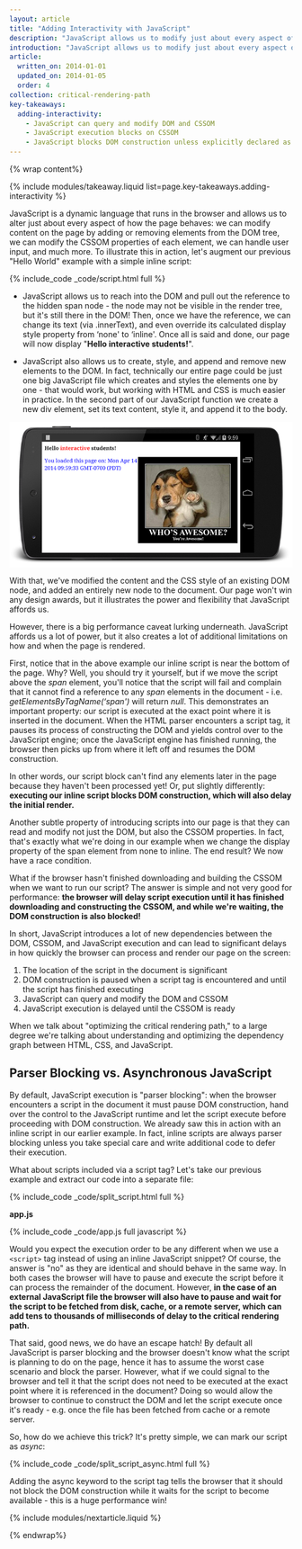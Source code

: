 ```yaml
---
layout: article
title: "Adding Interactivity with JavaScript"
description: "JavaScript allows us to modify just about every aspect of the page: content, styling, and its behavior to user interactions. However, JavaScript can also block DOM construction and delay when the page is rendered. Make your JavaScript async and eliminate any unnecessary JavaScript from the critical rendering path to deliver optimal performance."
introduction: "JavaScript allows us to modify just about every aspect of the page: content, styling, and its behavior to user interactions. However, JavaScript can also block DOM construction and delay when the page is rendered. Make your JavaScript async and eliminate any unnecessary JavaScript from the critical rendering path to deliver optimal performance."
article:
  written_on: 2014-01-01
  updated_on: 2014-01-05
  order: 4
collection: critical-rendering-path
key-takeaways:
  adding-interactivity:
    - JavaScript can query and modify DOM and CSSOM
    - JavaScript execution blocks on CSSOM
    - JavaScript blocks DOM construction unless explicitly declared as async
---
```

{% wrap content%}

<style type="text/css">
  img, video, object {
    max-width: 100%;
  }

  img.center {
    display: block;
    margin-left: auto;
    margin-right: auto;
  }
</style>

<!-- {% include modules/toc.liquid %} -->

{% include modules/takeaway.liquid list=page.key-takeaways.adding-interactivity %}

JavaScript is a dynamic language that runs in the browser and allows us to alter just about every aspect of how the page behaves: we can modify content on the page by adding or removing elements from the DOM tree, we can modify the CSSOM properties of each element, we can handle user input, and much more. To illustrate this in action, let's augment our previous "Hello World" example with a simple inline script:

{% include_code _code/script.html full %}

* JavaScript allows us to reach into the DOM and pull out the reference to the hidden span node - the node may not be visible in the render tree, but it's still there in the DOM! Then, once we have the reference, we can change its text (via .innerText), and even override its calculated display style property from ‘none' to ‘inline'. Once all is said and done, our page will now display "**Hello interactive students!**".

* JavaScript also allows us to create, style, and append and remove new elements to the DOM. In fact, technically our entire page could be just one big JavaScript file which creates and styles the elements one by one - that would work, but working with HTML and CSS is much easier in practice. In the second part of our JavaScript function we create a new div element, set its text content, style it, and append it to the body.

<img src="images/device-js-small.png" class="center" alt="page preview" />

With that, we've modified the content and the CSS style of an existing DOM node, and added an entirely new node to the document. Our page won't win any design awards, but it illustrates the power and flexibility that JavaScript affords us.

However, there is a big performance caveat lurking underneath. JavaScript affords us a lot of power, but it also creates a lot of additional limitations on how and when the page is rendered.

First, notice that in the above example our inline script is near the bottom of the page. Why? Well, you should try it yourself, but if we move the script above the _span_ element, you'll notice that the script will fail and complain that it cannot find a reference to any _span_ elements in the document - i.e. _getElementsByTagName(‘span')_ will return _null_. This demonstrates an important property: our script is executed at the exact point where it is inserted in the document. When the HTML parser encounters a script tag, it pauses its process of constructing the DOM and yields control over to the JavaScript engine; once the JavaScript engine has finished running, the browser then picks up from where it left off and resumes the DOM construction.

In other words, our script block can't find any elements later in the page because they haven't been processed yet! Or, put slightly differently: **executing our inline script blocks DOM construction, which will also delay the initial render.**

Another subtle property of introducing scripts into our page is that they can read and modify not just the DOM, but also the CSSOM properties. In fact, that's exactly what we're doing in our example when we change the display property of the span element from none to inline. The end result? We now have a race condition.

What if the browser hasn't finished downloading and building the CSSOM when we want to run our script? The answer is simple and not very good for performance: **the browser will delay script execution until it has finished downloading and constructing the CSSOM, and while we're waiting, the DOM construction is also blocked!**

In short, JavaScript introduces a lot of new dependencies between the DOM, CSSOM, and JavaScript execution and can lead to significant delays in how quickly the browser can process and render our page on the screen:

1. The location of the script in the document is significant
1. DOM construction is paused when a script tag is encountered and until the script has finished executing
1. JavaScript can query and modify the DOM and CSSOM
1. JavaScript execution is delayed until the CSSOM is ready

When we talk about "optimizing the critical rendering path," to a large degree we're talking about understanding and optimizing the dependency graph between HTML, CSS, and JavaScript.


## Parser Blocking vs. Asynchronous JavaScript

By default, JavaScript execution is "parser blocking": when the browser encounters a script in the document it must pause DOM construction, hand over the control to the JavaScript runtime and let the script execute before proceeding with DOM construction. We already saw this in action with an inline script in our earlier example. In fact, inline scripts are always parser blocking unless you take special care and write additional code to defer their execution.

What about scripts included via a script tag? Let's take our previous example and extract our code into a separate file:

{% include_code _code/split_script.html full %}

**app.js**

{% include_code _code/app.js full javascript %}

Would you expect the execution order to be any different when we use a `<script>` tag instead of using an inline JavaScript snippet? Of course, the answer is "no" as they are identical and should behave in the same way. In both cases the browser will have to pause and execute the script before it can process the remainder of the document. However, **in the case of an external JavaScript file the browser will also have to pause and wait for the script to be fetched from disk, cache, or a remote server, which can add tens to thousands of milliseconds of delay to the critical rendering path.**

That said, good news, we do have an escape hatch! By default all JavaScript is parser blocking and the browser doesn't know what the script is planning to do on the page, hence it has to assume the worst case scenario and block the parser. However, what if we could signal to the browser and tell it that the script does not need to be executed at the exact point where it is referenced in the document? Doing so would allow the browser to continue to construct the DOM and let the script execute once it's ready - e.g. once the file has been fetched from cache or a remote server.

So, how do we achieve this trick? It's pretty simple, we can mark our script as _async_:

{% include_code _code/split_script_async.html full %}

Adding the async keyword to the script tag tells the browser that it should not block the DOM construction while it waits for the script to become available - this is a huge performance win!

{% include modules/nextarticle.liquid %}

{% endwrap%}
